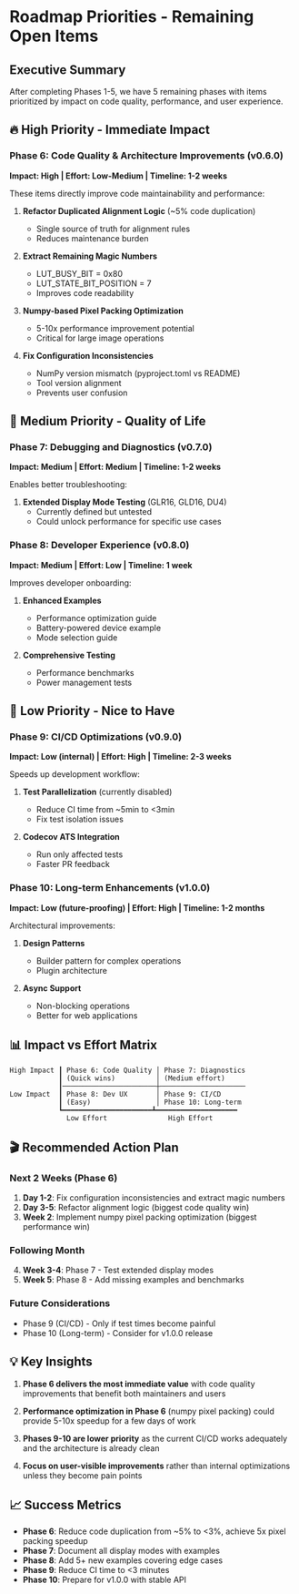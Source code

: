 <!-- markdownlint-disable MD013 MD029 MD036 -->
# Roadmap Priorities - Remaining Open Items

## Executive Summary

After completing Phases 1-5, we have 5 remaining phases with items prioritized by impact on code quality, performance, and user experience.

## 🔥 High Priority - Immediate Impact

### Phase 6: Code Quality & Architecture Improvements (v0.6.0)

**Impact: High | Effort: Low-Medium | Timeline: 1-2 weeks**

These items directly improve code maintainability and performance:

1. **Refactor Duplicated Alignment Logic** (~5% code duplication)
   - Single source of truth for alignment rules
   - Reduces maintenance burden

2. **Extract Remaining Magic Numbers**
   - LUT_BUSY_BIT = 0x80
   - LUT_STATE_BIT_POSITION = 7
   - Improves code readability

3. **Numpy-based Pixel Packing Optimization**
   - 5-10x performance improvement potential
   - Critical for large image operations

4. **Fix Configuration Inconsistencies**
   - NumPy version mismatch (pyproject.toml vs README)
   - Tool version alignment
   - Prevents user confusion

## 🎯 Medium Priority - Quality of Life

### Phase 7: Debugging and Diagnostics (v0.7.0)

**Impact: Medium | Effort: Medium | Timeline: 1-2 weeks**

Enables better troubleshooting:

1. **Extended Display Mode Testing** (GLR16, GLD16, DU4)
   - Currently defined but untested
   - Could unlock performance for specific use cases

### Phase 8: Developer Experience (v0.8.0)

**Impact: Medium | Effort: Low | Timeline: 1 week**

Improves developer onboarding:

1. **Enhanced Examples**
   - Performance optimization guide
   - Battery-powered device example
   - Mode selection guide

2. **Comprehensive Testing**
   - Performance benchmarks
   - Power management tests

## 🔧 Low Priority - Nice to Have

### Phase 9: CI/CD Optimizations (v0.9.0)

**Impact: Low (internal) | Effort: High | Timeline: 2-3 weeks**

Speeds up development workflow:

1. **Test Parallelization** (currently disabled)
   - Reduce CI time from ~5min to <3min
   - Fix test isolation issues

2. **Codecov ATS Integration**
   - Run only affected tests
   - Faster PR feedback

### Phase 10: Long-term Enhancements (v1.0.0)

**Impact: Low (future-proofing) | Effort: High | Timeline: 1-2 months**

Architectural improvements:

1. **Design Patterns**
   - Builder pattern for complex operations
   - Plugin architecture

2. **Async Support**
   - Non-blocking operations
   - Better for web applications

## 📊 Impact vs Effort Matrix

```text
High Impact ┃ Phase 6: Code Quality │ Phase 7: Diagnostics
            ┃ (Quick wins)          │ (Medium effort)
            ┃───────────────────────┼─────────────────────
Low Impact  ┃ Phase 8: Dev UX       │ Phase 9: CI/CD
            ┃ (Easy)                │ Phase 10: Long-term
            ┗━━━━━━━━━━━━━━━━━━━━━━┻━━━━━━━━━━━━━━━━━━━━
              Low Effort               High Effort
```

## 🎬 Recommended Action Plan

### Next 2 Weeks (Phase 6)

1. **Day 1-2**: Fix configuration inconsistencies and extract magic numbers
2. **Day 3-5**: Refactor alignment logic (biggest code quality win)
3. **Week 2**: Implement numpy pixel packing optimization (biggest performance win)

### Following Month

4. **Week 3-4**: Phase 7 - Test extended display modes
5. **Week 5**: Phase 8 - Add missing examples and benchmarks

### Future Considerations

- Phase 9 (CI/CD) - Only if test times become painful
- Phase 10 (Long-term) - Consider for v1.0.0 release

## 💡 Key Insights

1. **Phase 6 delivers the most immediate value** with code quality improvements that benefit both maintainers and users

2. **Performance optimization in Phase 6** (numpy pixel packing) could provide 5-10x speedup for a few days of work

3. **Phases 9-10 are lower priority** as the current CI/CD works adequately and the architecture is already clean

4. **Focus on user-visible improvements** rather than internal optimizations unless they become pain points

## 📈 Success Metrics

- **Phase 6**: Reduce code duplication from ~5% to <3%, achieve 5x pixel packing speedup
- **Phase 7**: Document all display modes with examples
- **Phase 8**: Add 5+ new examples covering edge cases
- **Phase 9**: Reduce CI time to <3 minutes
- **Phase 10**: Prepare for v1.0.0 with stable API
